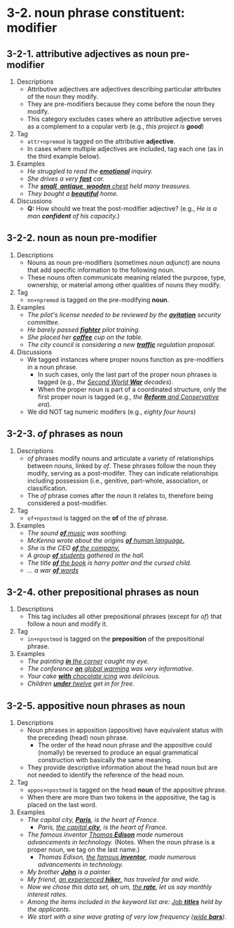 # 3-2. noun phrase constituent: modifier

## 3-2-1. attributive adjectives as noun pre-modifier
1. Descriptions
   - Attributive adjectives are adjectives describing particular attributes of the noun they modify.
   - They are pre-modifiers because they come before the noun they modify.
   - This category excludes cases where an attributive adjective serves as a complement to a copular verb (e.g., *this project is **good***)
2. Tag
   - `attr+npremod` is tagged on the attributive **adjective**.
   - In cases where multiple adjectives are included, tag each one (as in the third example below).
3. Examples
   - *He struggled to read the <ins>**emotional**</ins> inquiry.* 
   - *She drives a very <ins>**fast**</ins> car.*
   - *The <ins>**small**, **antique**, **wooden** chest</ins> held many treasures.*
   - *They bought a <ins>**beautiful**</ins> home.*
4. Discussions
   - **Q:** How should we treat the post-modifier adjective? (e.g., *He is a man **confident** of his capacity.*)


## 3-2-2. noun as noun pre-modifier
1. Descriptions
   - Nouns as noun pre-modifiers (sometimes *noun adjunct*) are nouns that add specific information to the following noun.
   - These nouns often communicate meaning related the purpose, type, ownership, or material among other qualities of nouns they modify.
2. Tag
   - `nn+npremod` is tagged on the pre-modifying **noun**. 
3. Examples
   - *The pilot's license needed to be reviewed by the <ins>**avitation**</ins> security committee.*
   - *He barely passed <ins>**fighter**</ins> pilot training.*
   - *She placed her <ins>**coffee**</ins> cup on the table.*
   - *The city council is considering a new <ins>**traffic**</ins> regulation proposal.*
4. Discussions
   - We tagged instances where proper nouns function as pre-modifiers in a noun phrase.
      - In such cases, only the last part of the proper noun phrases is tagged (e.g., *the <ins>Second World **War**</ins> decades*).
      - When the proper noun is part of a coordinated structure, only the first proper noun is tagged (e.g., *the <ins>**Reform** and Conservative</ins> era*).
   - We did NOT tag numeric modifers (e.g., *eighty four hours*)

## 3-2-3. *of* phrases as noun
1. Descriptions
   - *of* phrases modify nouns and articulate a variety of relationships between nouns, linked by *of*. These phrases follow the noun they modify, serving as a post-modifer. They can indicate relationships including possession (i.e., genitive, part-whole, association, or classification.
   - The *of* phrase comes after the noun it relates to, therefore being considered a post-modifier.
2. Tag
   - `of+npostmod` is tagged on the **of** of the *of* phrase.
3. Examples
   - *The sound <ins>**of** music</ins> was soothing.*
   - *McKenna wrote about the origins <ins>**of** human language.</ins>*
   - *She is the CEO <ins>**of** the company.</ins>*
   - *A group <ins>**of** students</ins> gathered in the hall.*
   - *The title <ins>**of** the book</ins> is harry potter and the cursed child.*
   - *... a war <ins>**of** words</ins>*
   
## 3-2-4. other prepositional phrases as noun
1. Descriptions
   - This tag includes all other prepositional phrases (except for *of*) that follow a noun and modify it.
2. Tag
   - `in+npostmod` is tagged on the **preposition** of the prepositional phrase.
3. Examples
   - *The painting <ins>**in** the corner</ins> caught my eye.*
   - *The conference <ins>**on** global warming</ins> was very informative.*
   - *Your cake <ins>**with** chocolate icing</ins> was delicious.*
   - *Children <ins>**under** twelve</ins> get in for free.*

## 3-2-5. appositive noun phrases as noun
1. Descriptions
   - Noun phrases in apposition (appositive) have equivalent status with the preceding (head) noun phrase.
       - The order of the head noun phrase and the appositive could (nomally) be reversed to produce an equal grammatical construction with basically the same meaning.
   - They provide descriptive information about the head noun but are not needed to identify the reference of the head noun.
2. Tag
   - `appos+npostmod` is tagged on the head **noun** of the appositive phrase.
   - When there are more than two tokens in the appositive, the tag is placed on the last word.
3. Examples
   - *The capital city, <ins>**Paris**</ins>, is the heart of France.*
       - *Paris, <ins>the capital **city**</ins>, is the heart of France.* 
   - *The famous inventor <ins>Thomas **Edison**</ins> made numerous advancements in technology.* (Notes. When the noun phrase is a proper noun, we tag on the last name.)
       - *Thomas Edison, <ins>the famous **inventor**</ins>, made numerous advancements in technology.*
   - *My brother <ins>**John**</ins> is a painter.*
   - *My friend, <ins>an experienced **hiker**,</ins> has traveled far and wide.*
   - *Now we chose this data set, oh um, <ins>the **rate**</ins>, let us say monthly interest rates.*
   - *Among the items included in the keyword list are: <ins>Job **titles**</ins> held by the applicants.*
   - *We start with a sine wave grating of very low frequency (<ins>wide **bars**</ins>).*
